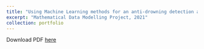 ```yaml
---
title: "Using Machine Learning methods for an anti-drowning detection algorithm"
excerpt: "Mathematical Data Modelling Project, 2021"
collection: portfolio
---
```


Download PDF [here](http://vedang-joshi.github.io/files/mdm3_2.pdf)
